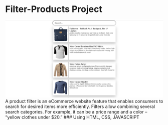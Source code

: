 # Filter-Products Project
<img src="https://github.com/avinashkumar71/filter-products/blob/main/UI.png">
A product filter is an eCommerce website feature that enables consumers to search for desired items more efficiently. Filters allow combining several search categories. For example, it can be a price range and a color – “yellow clothes under $20.”
### Using HTML, CSS, JAVASCRIPT
